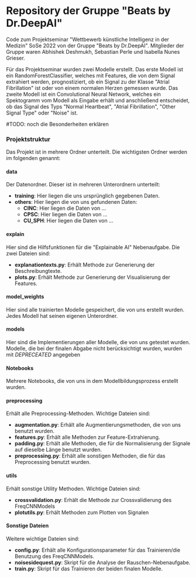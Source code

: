 # Repository der Gruppe "Beats by Dr.DeepAI"
Code zum Projektseminar "Wettbewerb künstliche Intelligenz in der Medizin" 
SoSe 2022 von der Gruppe "Beats by Dr.DeepAI". 
Mitglieder der Gruppe waren Abhishek Deshmukh, Sebastian Perle und Isabella Nunes Grieser.

Für das Projektseminar wurden zwei Modelle erstellt. Das erste Modell ist ein RandomForestClassifier, welches mit
Features, die von dem Signal extrahiert werden, prognostiziert, ob ein Signal zu der Klasse "Atrial Fibrillation" ist
oder von einem normalen Herzen gemessen wurde.
Das zweite Modell ist ein Convolutional Neural Network, welches ein Spektogramm vom Modell als Eingabe erhält und
anschließend entscheidet, ob das Signal des Typs "Normal Heartbeat", "Atrial Fibrillation", "Other Signal Type" 
oder "Noise" ist.

#TODO: noch die Besonderheiten erklären



### Projektstruktur

Das Projekt ist in mehrere Ordner unterteilt. Die wichtigsten Ordner werden im folgenden genannt:

#### data
Der Datenordner. Dieser ist in mehreren Unterordnern unterteilt:
- **training**: Hier liegen die uns ursprünglich gegebenen Daten.
- **others**: Hier liegen die von uns gefundenen Daten:
    - **CINC**: Hier liegen die Daten von ...
    - **CPSC**: Hier liegen die Daten von ...
    - **CU_SPH**: Hier liegen die Daten von ...

#### explain
Hier sind die Hilfsfunktionen für die "Explainable AI" Nebenaufgabe. Die zwei Dateien sind:
- **explanationtexts.py**: Erhält Methode zur Generierung der Beschreibungtexte.
- **plots.py**: Erhält Methode zur Generierung der Visualisierung der Features.

#### model_weights
Hier sind alle trainierten Modelle gespeichert, die von uns erstellt wurden. Jedes Modell hat 
seinen eigenen Unterordner.

#### models
Hier sind die Implementierungen aller Modelle, die von uns getestet wurden. Modelle, die bei der finalen Abgabe nicht 
berücksichtigt wurden, wurden mit *DEPRECEATED* angegeben

#### Notebooks
Mehrere Notebooks, die von uns in dem Modellbildungsprozess erstellt wurden.

#### preprocessing
Erhält alle Preprocessing-Methoden. Wichtige Dateien sind:
- **augmentation.py**: Erhält alle Augmentierungsmethoden, die von uns benutzt wurden. 
- **features.py**: Erhält alle Methoden zur Feature-Extrahierung.
- **padding.py**: Erhält alle Methoden, die für die Normalisierung der Signale auf dieselbe Länge benutzt wurden.
- **preprocessing.py**: Erhält alle sonstigen Methoden, die für das Preprocessing benutzt wurden.

#### utils
Erhält sonstige Utility Methoden. Wichtige Dateien sind:
- **crossvalidation.py**: Erhält die Methode zur Crossvalidierung des FreqCNNModels
- **plotutils.py**: Erhält Methoden zum Plotten von Signalen

#### Sonstige Dateien

Weitere wichtige Dateien sind:

- **config.py**: Erhält alle Konfigurationsparameter für das Trainieren/die Benutzung des FreqCNNModels.
- **noisesidequest.py**: Skript für die Analyse der Rauschen-Nebenaufgabe.
- **train.py**: Skript für das Trainieren der beiden finalen Modelle.